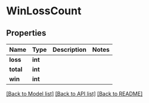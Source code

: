 # WinLossCount

## Properties
Name | Type | Description | Notes
------------ | ------------- | ------------- | -------------
**loss** | **int** |  | 
**total** | **int** |  | 
**win** | **int** |  | 

[[Back to Model list]](../README.md#documentation-for-models) [[Back to API list]](../README.md#documentation-for-api-endpoints) [[Back to README]](../README.md)

